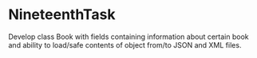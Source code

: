 # NineteenthTask
Develop class Book with fields containing information about certain book and ability to load/safe contents of object from/to JSON and XML files.
